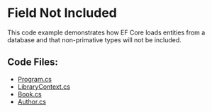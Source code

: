 # Field Not Included

This code example demonstrates how EF Core loads entities from a database and that non-primative types will not be included.

## Code Files:
- [Program.cs](Program.cs)
- [LibraryContext.cs](../../shared/LibraryContext.cs)
- [Book.cs](../../shared/Book.cs)
- [Author.cs](../../shared/Author.cs)